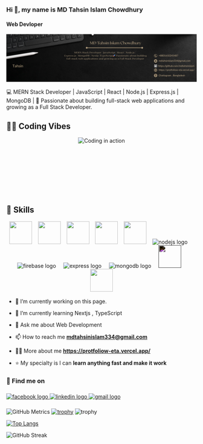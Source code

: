 ### Hi  👋, my name is MD Tahsin Islam Chowdhury
#### Web Devloper
![Web Devloper](https://github.com/mdtahsinislam/mdtahsinislam/blob/57a0938a5a701c7d46077d20a8637dfb703772aa/heeee.png)

💻 MERN Stack Developer | JavaScript | React | Node.js | Express.js | MongoDB | 🚀 Passionate about building full-stack web applications and growing as a Full Stack Developer. 

## 🧑‍💻 Coding Vibes
<div align="center" style="min-height:150px; width:auto;">
  <img src="https://i.giphy.com/media/qgQUggAC3Pfv687qPC/giphy.webp" width="480" alt="Coding in action"/>
</div>





## 🧠 Skills

<p align="center">
  <!-- Vue.js -->
  <img src="https://cdn.jsdelivr.net/gh/devicons/devicon/icons/vuejs/vuejs-original.svg" width="60" height="60"/>
  &nbsp;&nbsp;
  <!-- React -->
  <img src="https://cdn.jsdelivr.net/gh/devicons/devicon/icons/react/react-original.svg" width="60" height="60"/>
  &nbsp;&nbsp;
  <!-- JavaScript -->
  <img src="https://cdn.jsdelivr.net/gh/devicons/devicon/icons/javascript/javascript-original.svg" width="60" height="60"/>
  &nbsp;&nbsp;
  <!-- HTML5 -->
  <img src="https://cdn.jsdelivr.net/gh/devicons/devicon/icons/html5/html5-original.svg" width="60" height="60"/>
  &nbsp;&nbsp;
  <!-- Tailwind CSS -->
  <img src="https://www.vectorlogo.zone/logos/tailwindcss/tailwindcss-icon.svg" width="60" height="60"/>
  &nbsp;&nbsp;
  <img src="https://skillicons.dev/icons?i=nodejs" height="40" alt="nodejs logo"  />
  <img width="12" />
  <img src="https://skillicons.dev/icons?i=firebase" height="40" alt="firebase logo"  />
  <img width="12" />
  <img src="https://skillicons.dev/icons?i=express" height="40" alt="express logo"  />
  <img width="12" />
  <img src="https://skillicons.dev/icons?i=mongodb" height="40" alt="mongodb logo"  />
  <img width="12" />
  <!-- Next.js -->
  <img src="https://cdn.jsdelivr.net/gh/devicons/devicon/icons/nextjs/nextjs-original.svg" width="60" height="60" style="filter: invert(1);"/>
  &nbsp;&nbsp;
  <!-- TypeScript -->
  <img src="https://cdn.jsdelivr.net/gh/devicons/devicon/icons/typescript/typescript-original.svg" width="60" height="60"/>
</p>


- 🔭 I’m currently working on this page. 
- 🌱 I’m currently learning Nextjs , TypeScript 
- 💬 Ask me about Web Development
-  📫 How to reach me **mdtahsinislam334@gmail.com**

- 👨‍💻 More about me **https://protfoliow-eta.vercel.app/**

- ⭐ My specialty is I can **learn anything fast and make it work**


###

<h3 align="left">📱 Find me on</h3>

###

###

<div align="left">
  <a href="https://www.facebook.com/mdtahsin.tahsin.1481" target="_blank">
    <img src="https://raw.githubusercontent.com/maurodesouza/profile-readme-generator/master/src/assets/icons/social/facebook/default.svg" width="42" height="30" alt="facebook logo"  />
  </a>
  <a href="https://www.linkedin.com/in/mdtahsinislamchowdhury/" target="_blank">
    <img src="https://raw.githubusercontent.com/maurodesouza/profile-readme-generator/master/src/assets/icons/social/linkedin/default.svg" width="42" height="30" alt="linkedin logo"  />
  </a>
  <a href="mailto:mdtahsinislam334@.com" target="_blank">
    <img src="https://raw.githubusercontent.com/maurodesouza/profile-readme-generator/master/src/assets/icons/social/gmail/default.svg" width="42" height="30" alt="gmail logo"  />
  </a>
  
</div>

### 

![GitHub Metrics](https://github-readme-stats.vercel.app/api?username=mdtahsinislam&show_icons=true&theme=radical)
[![trophy](https://github-profile-trophy.vercel.app/?username=mdtahsinislam&theme=algolia)](https://github.com/ryo-ma/github-profile-trophy)
![trophy](https://github-profile-trophy.vercel.app/?username=mdtahsinislam&theme=algolia&margin-w=15&margin-h=15)

[![Top Langs](https://github-readme-stats.vercel.app/api/top-langs/?username=mdtahsinislam&layout=compact&theme=tokyonight)](https://github.com/anuraghazra/github-readme-stats)


![GitHub Streak](https://streak-stats.demolab.com/?user=mdtahsinislam&theme=tokyonight)




